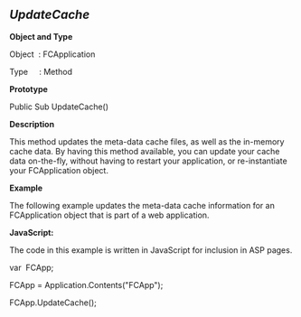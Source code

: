 _UpdateCache_
-------------

**Object and Type**

Object  : FCApplication

Type     : Method

**Prototype**

Public Sub UpdateCache()

**Description**

This method updates the meta-data cache files, as well as the in-memory cache data. By having this method available, you can update your cache data on-the-fly, without having to restart your application, or re-instantiate your FCApplication object.

**Example**

The following example updates the meta-data cache information for an FCApplication object that is part of a web application.

**JavaScript:**

The code in this example is written in JavaScript for inclusion in ASP pages.

var  FCApp;

FCApp = Application.Contents("FCApp");

FCApp.UpdateCache();